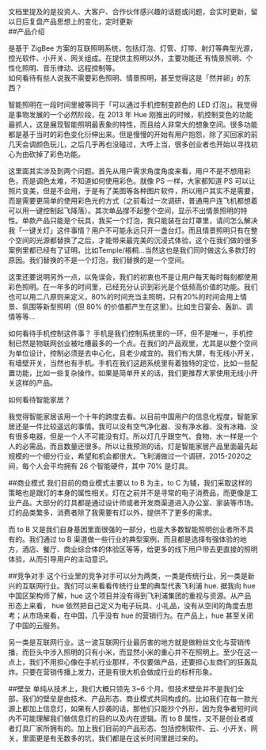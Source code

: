 文档里提及的是投资人、大客户、合作伙伴感兴趣的话题或问题，会实时更新，留以日后复盘产品思想上的变化，定时更新                                            
##产品介绍

是基于 ZigBee 方案的互联照明系统，包括灯泡、灯管、灯带、射灯等典型光源，控光软件、小开关、网关组成。在提供主照明以外，主要功能还	有情景照明、个性化照明、音乐律动、远程控制等。                                                                                                                                                                                                
如何看待有些人说我不需要彩色照明、情景照明，甚至觉得这是「然并卵」的东西？

智能照明在一段时间里被等同于「可以通过手机控制变颜色的 LED 灯泡」。我觉得是事物发展的一个必然阶段，在 2013 年 Hue 刚推出的时候，机控制变色的功能最抓人，这是展现智能照明最表象的特性，而且给人非常大的想象空间。很多功能都是基于当时的彩色变化衍伸出来。但是慢慢的开始有用户抱怨，除了买回家的前几天会调颜色玩儿，之后几乎再也没碰过，大呼上当，很多创业者也开始以寻找初心为由砍掉了彩色功能。

这里面其实涉及到两个问题。首先从用户需求角度角度来看，用户不是不想用彩色，而是调色太难，不知道如何使用彩色。就像 PS 一样，大家都知道 PS 可以让照片变美，但是不会用，于是有了美图等各种图片软件，所以用户其实不是需要，而是需要更简单的使用彩色光的方式（之前看过一次调研，普通用户连飞机都想着可以用一键控制起飞降落）。其次单品撑不起整个空间，显示不出情景照明的特性。单款产品只能是个玩具，我买一个灯泡，我只能装在台灯罩里，请问怎么解决我「一键关灯」这件事情？用户不可能永远只开一盏台灯。而且情景照明只有在整个空间的光源都替换了之后，才能带来最完美的沉浸式体验，这个在我们做的很多案例里都已经有了证明，比如Temple/梧桐...当然这也是我们同时做这么多款灯的原因。我们替换的不是一个灯泡，我们替换的是一个空间。

这里还要说明另外一点，以免误会，我们的初衷也不是让用户每天每时每刻都使用彩色照明。在一年多的时间里，已经充分认识到彩光是个低频高价值的功能。我们也可以用二八原则来定义，80%的时间充当主照明，只有20%的时间会用上情景、氛围等新型照明（但 80% 的价值都产生在这里）。比如生日宴会、轰趴、调情等等...

如何看待手机控制这件事？
手机是我们控制系统里的一环，但不是唯一，手机控制已然是物联网创业被吐槽最多的一个点。在我们的产品观里，尤其是以整个空间为单位设计，控制必须是去中心化，且老少咸宜的。我们有大屏，有无线小开关，有墙壁开关，当然也有手机。手机在我们这趟系统里有着独特的定位，比如一些配置功能，比如一些复杂操作。如果是简单开关的话，我们更推荐大家使用无线小开关这样的产品。

如何看待智能家居？

我觉得智能家居该用一个十年的跨度去看。以目前中国用户的信息化程度，智能家居还是一件比较遥远的事情。我可以没有空气净化器、没有净水器、没有冰箱、没有很多电器，但是一个人不可能没有灯。所以灯几乎跟空气、食物、水一样是一个人的必需品，而且数量还很多。所以让我预测的话，灯是智能家居产品里面最先起规模的一个细分行业，希望和机会都很大。飞利浦做过一个调研，2015-2020之间，每个人会平均拥有 26 个智能硬件，其中 70% 是灯具。

##商业模式
我们目前的商业模式主要以 to B 为主，to C 为辅，我们采取这样的策略也是跟灯的本身的属性相关。灯在之前并不是寻常的电子消费品，而更像是工业产品。大部分的灯具都是通过设计师或者开发商渠道进入办公室、家装等市场。灯的品类繁多，消费者除了我需要有灯以外，提供不了更多的需求。

而 to B 又是我们自身基因里面很强的一部分，也是大多数智能照明创业者所不具有的。我们通过 to B 渠道做一些行业的典型案例，而且都是选择有强体验的地方，酒店、餐厅、商业综合体的体验区等等，给更多的线下用户带去更直接的照明体验，从而引导用户的主动意识。

##竞争对手
这个行业里的竞争对手可以分为两类，一类是传统行业，另一类是新兴的互联网行业。我们可以来看看传统行业里的典型代表飞利浦 hue. 据我向 hue 中国区架构师了解，hue 这个项目并没有得到飞利浦集团的重视与资源。从产品形态上来看， hue 依然把自己定义为电子玩具、小礼品，没有从空间的角度去思考；从市场来看，在中国，几乎没有 hue 的营销行为。在产品上，hue 甚至关闭了中国的云服务。

另一类是互联网行业。这一波互联网行业最厉害的地方就是做粉丝文化与营销传播，而巨头中涉入照明的只有小米，而显然小米的重心并不在照明上。至少在这一点上，我们不用担心像在手机行业那样，不仅要做产品，还要担心友商们的狂轰乱炸。只要在营销传播上发力，还是有很大机会做成行业的标杆形象。

##壁垒
单纯从技术上，我们大概只领先 3~6 个月。但技术壁垒并不是我们全部，我们的壁垒是由技术、产品形态、商业模式共同构成的。比如我们在每一款光源上都加上信息灯，如果有人抄袭的话，那他们只能抄个外形，因为竞争者短时间内不可能理解我们做信息灯的目的以及内在逻辑。而 to B 属性，又不是创业者或者灯具厂家所拥有的。加上我们目前的产品形态、包括控制软件、云、小开关、网关，里面更是有无数多的坑，我们都是在这长时间里趟过来的。
